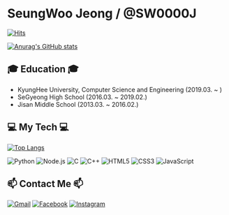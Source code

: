 <!--
### Hi there 👋


**SW0000J/SW0000J** is a ✨ _special_ ✨ repository because its `README.md` (this file) appears on your GitHub profile.

Here are some ideas to get you started:

- 🔭 I’m currently working on ...
- 🌱 I’m currently learning ...
- 👯 I’m looking to collaborate on ...
- 🤔 I’m looking for help with ...
- 💬 Ask me about ...
- 📫 How to reach me: ...
- 😄 Pronouns: ...
- ⚡ Fun fact: ...
-->

# SeungWoo Jeong / @SW0000J

[![Hits](https://hits.seeyoufarm.com/api/count/incr/badge.svg?url=https%3A%2F%2Fgithub.com%SW0000J%2Fhit-counter&count_bg=%2300FF33&title_bg=%23AAAAAA&icon=&icon_color=%233EE756&title=hits&edge_flat=false)](https://github.com/SW0000J)

[![Anurag's GitHub stats](https://github-readme-stats.vercel.app/api?username=SW0000J&show_icons=true&theme=highcontrast&hide=stars)](https://github.com/anuraghazra/github-readme-stats)


## 🎓 Education 🎓
 - KyungHee University, Computer Science and Engineering (2019.03. ~ )
 - SeGyeong High School (2016.03. ~ 2019.02.)
 - Jisan Middle School (2013.03. ~ 2016.02.)


## 💻 My Tech 💻

[![Top Langs](https://github-readme-stats.vercel.app/api/top-langs/?username=SW0000J&langs_count=6&layout=compact)](https://github.com/anuraghazra/github-readme-stats)

![Python](https://img.shields.io/badge/Python-3766AB?style=round-square&logo=Python&logoColor=white) ![Node.js](https://img.shields.io/badge/Node.js-339933?style=round-square&logo=Node.js&logoColor=white) ![C](https://img.shields.io/badge/C-A8B9CC?style=round-square&logo=C&logoColor=white) ![C++](https://img.shields.io/badge/C++-00599C?style=round-square&logo=C++&logoColor=white) ![HTML5](https://img.shields.io/badge/HTML5-E34F26?style=round-square&logo=HTML5&logoColor=white) ![CSS3](https://img.shields.io/badge/CSS3-1572B6?style=round-square&logo=CSS3&logoColor=white) ![JavaScript](https://img.shields.io/badge/JavaScript-F7DF1E?style=round-square&logo=JavaScript&logoColor=white)


## 📫 Contact Me 📫

[![Gmail](https://img.shields.io/badge/-Gmail-d14836?style=flat-square&logo=Gmail&logoColor=white&link=mailto:bluehyena123@khu.ac.kr)](mailto:sw0000j@gmail.com)
[![Facebook](https://img.shields.io/badge/-Facebook-1877f2?style=flat-square&logo=facebook&logoColor=white&link=https://www.facebook.com/profile.php?id=100007411215380)](https://www.facebook.com/profile.php?id=100009246514013)
[![Instagram](https://img.shields.io/badge/-Instagram-a877f2?style=flat-square&logo=Instagram&logoColor=white&link=https://www.instagram.com/bluehyena_/)](https://www.instagram.com/woo_buddy/)